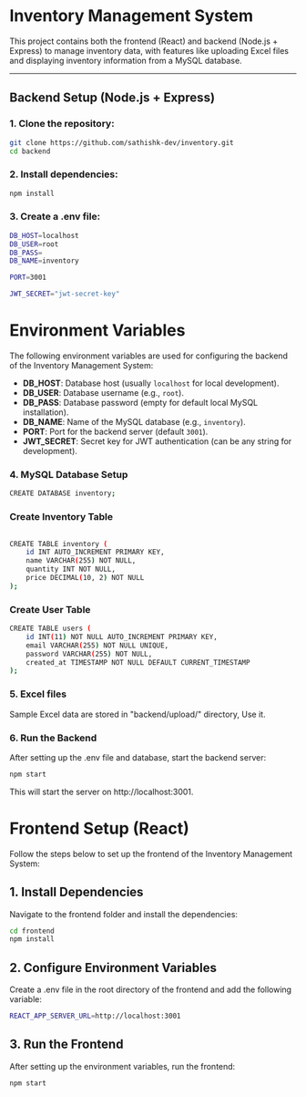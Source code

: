 # Inventory Management System

This project contains both the frontend (React) and backend (Node.js + Express) to manage inventory data, with features like uploading Excel files and displaying inventory information from a MySQL database.

---

## Backend Setup (Node.js + Express)

### 1. Clone the repository:
```bash
git clone https://github.com/sathishk-dev/inventory.git
cd backend
```
### 2. Install dependencies:
```bash
npm install
```

### 3. Create a .env file:
```bash
DB_HOST=localhost
DB_USER=root
DB_PASS=
DB_NAME=inventory

PORT=3001

JWT_SECRET="jwt-secret-key"
```
# Environment Variables

The following environment variables are used for configuring the backend of the Inventory Management System:

- **DB_HOST**: Database host (usually `localhost` for local development).
- **DB_USER**: Database username (e.g., `root`).
- **DB_PASS**: Database password (empty for default local MySQL installation).
- **DB_NAME**: Name of the MySQL database (e.g., `inventory`).
- **PORT**: Port for the backend server (default `3001`).
- **JWT_SECRET**: Secret key for JWT authentication (can be any string for development).

### 4. MySQL Database Setup

```bash
CREATE DATABASE inventory;
```
### Create Inventory Table
```bash

CREATE TABLE inventory (
    id INT AUTO_INCREMENT PRIMARY KEY,
    name VARCHAR(255) NOT NULL,
    quantity INT NOT NULL,
    price DECIMAL(10, 2) NOT NULL
);
```
### Create User Table
```bash
CREATE TABLE users (
    id INT(11) NOT NULL AUTO_INCREMENT PRIMARY KEY,
    email VARCHAR(255) NOT NULL UNIQUE,
    password VARCHAR(255) NOT NULL,
    created_at TIMESTAMP NOT NULL DEFAULT CURRENT_TIMESTAMP
);
```
### 5. Excel files
Sample Excel data are stored in "backend/upload/" directory, Use it.

### 6. Run the Backend
After setting up the .env file and database, start the backend server:
```bash
npm start
```
This will start the server on http://localhost:3001.

# Frontend Setup (React)

Follow the steps below to set up the frontend of the Inventory Management System:

## 1. Install Dependencies

Navigate to the frontend folder and install the dependencies:

```bash
cd frontend
npm install
```
## 2. Configure Environment Variables
Create a .env file in the root directory of the frontend and add the following variable:
```bash
REACT_APP_SERVER_URL=http://localhost:3001
```
## 3. Run the Frontend

After setting up the environment variables, run the frontend:
```bash
npm start
```
